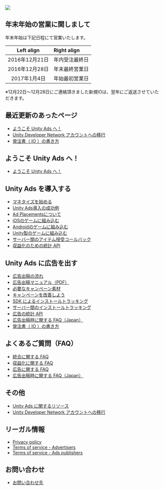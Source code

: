 ![](https://t.gyazo.com/teams/unity/cc72ecbb6fd9e32ede0e4936c9003713.png)

## 年末年始の営業に関しまして
年末年始は下記日程にて営業いたします。

| Left align | Right align |
|:------------:|:-------------|
| 2016年12月21日|年内受注最終日| 
|2016年12月28日|年末最終営業日|
|2017年1月4日|年始最初営業日|
※12月22日～12月28日にご連絡頂きました新規IOは、翌年にご返送させていただきます。

## 最近更新のあったページ
* [ようこそ Unity Ads へ！](https://github.com/unity3d-jp/unityads-help-jp/wiki/Welcome-to-Unity-Ads)
* [Unity Developer Network アカウントへの移行](https://github.com/unity3d-jp/unityads-help-jp/wiki/account-migration-notice)
* [発注書（ IO ）の書き方](https://github.com/unity3d-jp/unityads-help-jp/wiki/IO)

## ようこそ Unity Ads へ！
* [ようこそ Unity Ads へ！](https://github.com/unity3d-jp/unityads-help-jp/wiki/Welcome-to-Unity-Ads)

## Unity Ads を導入する

* [マネタイズを始める](https://github.com/unity3d-jp/unityads-help-jp/wiki/start-monetizetion)
* [Unity Ads導入の成功例](https://github.com/unity3d-jp/unityads-help-jp/wiki/Designing-for-Video-Ads)
* [Ad Placementsについて](https://github.com/unity3d-jp/unityads-help-jp/wiki/Intro-to-Ad-Placements)
* [iOSのゲームに組み込む](https://github.com/unity3d-jp/unityads-help-jp/wiki/Integration-Guide-for-iOS)
* [Androidのゲームに組み込む](https://github.com/unity3d-jp/unityads-help-jp/wiki/Integration-Guide-for-Android)
* [Unity製のゲームに組み込む](https://github.com/unity3d-jp/unityads-help-jp/wiki/Integration-Guide-for-Unity)
* [サーバー間のアイテム授受コールバック](https://github.com/unity3d-jp/unityads-help-jp/wiki/s2s-redeem-callbacks)
* [収益化のための統計 API](https://github.com/unity3d-jp/unityads-help-jp/wiki/stats-api)

## Unity Ads に広告を出す

* [広告出稿の流れ](https://github.com/unity3d-jp/unityads-help-jp/wiki/adv-flow)
* <a href="https://oc.unity3d.com/index.php/s/ocI17JeNycP68Ll" target="_blank">広告出稿マニュアル（PDF）</a>
* [必要なキャンペーン素材](https://github.com/unity3d-jp/unityads-help-jp/wiki/campaign-design-guide)
* [キャンペーンを改善しよう](https://github.com/unity3d-jp/unityads-help-jp/wiki/campaign-optomization)
* [SDK によるインストールトラッキング](https://github.com/unity3d-jp/unityads-help-jp/wiki/sdk-install-tracking)
* [サーバー間のインストールトラッキング](https://github.com/unity3d-jp/unityads-help-jp/wiki/s2s-install-tracking)
* [広告の統計 API](https://github.com/unity3d-jp/unityads-help-jp/wiki/adv-stats-api)
* [広告出稿時に関する FAQ（Japan）](https://github.com/unity3d-jp/unityads-help-jp/wiki/general-faq-jp)
* [発注書（ IO ）の書き方](https://github.com/unity3d-jp/unityads-help-jp/wiki/IO)

## よくあるご質問（FAQ）

* [統合に関する FAQ](https://github.com/unity3d-jp/unityads-help-jp/wiki/general-faq)
* [収益化に関する FAQ](https://github.com/unity3d-jp/unityads-help-jp/wiki/monetization-faq)
* [広告に関する FAQ](https://github.com/unity3d-jp/unityads-help-jp/wiki/advertising-faq)
* [広告出稿時に関する FAQ（Japan）](https://github.com/unity3d-jp/unityads-help-jp/wiki/general-faq-jp)


## その他
* [Unity Ads に関するリソース](https://github.com/unity3d-jp/unityads-help-jp/wiki/resources)
* [Unity Developer Network アカウントへの移行](https://github.com/unity3d-jp/unityads-help-jp/wiki/account-migration-notice)


## リーガル情報

* [Privacy policy](https://unity3d.com/jp/legal/privacy-policy)
* [Terms of service - Advertisers](https://unity3d.com/jp/legal/ads-advertisers-terms-of-service)
* [Terms of service - Ads publishers](https://unity3d.com/jp/legal/ads-publishers-terms-of-service)

## お問い合わせ

* [お問い合わせ先](https://github.com/unity3d-jp/unityads-help-jp/wiki/contact-us)